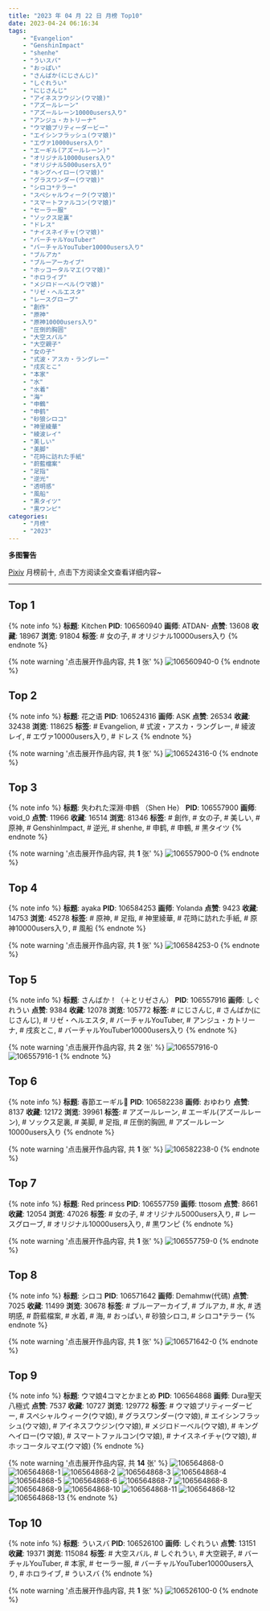 ```yaml
---
title: "2023 年 04 月 22 日 月榜 Top10"
date: 2023-04-24 06:16:34
tags:
    - "Evangelion"
    - "GenshinImpact"
    - "shenhe"
    - "ういスバ"
    - "おっぱい"
    - "さんばか(にじさんじ)"
    - "しぐれうい"
    - "にじさんじ"
    - "アイネスフウジン(ウマ娘)"
    - "アズールレーン"
    - "アズールレーン10000users入り"
    - "アンジュ・カトリーナ"
    - "ウマ娘プリティーダービー"
    - "エイシンフラッシュ(ウマ娘)"
    - "エヴァ10000users入り"
    - "エーギル(アズールレーン)"
    - "オリジナル10000users入り"
    - "オリジナル5000users入り"
    - "キングヘイロー(ウマ娘)"
    - "グラスワンダー(ウマ娘)"
    - "シロコ*テラー"
    - "スペシャルウィーク(ウマ娘)"
    - "スマートファルコン(ウマ娘)"
    - "セーラー服"
    - "ソックス足裏"
    - "ドレス"
    - "ナイスネイチャ(ウマ娘)"
    - "バーチャルYouTuber"
    - "バーチャルYouTuber10000users入り"
    - "ブルアカ"
    - "ブルーアーカイブ"
    - "ホッコータルマエ(ウマ娘)"
    - "ホロライブ"
    - "メジロドーベル(ウマ娘)"
    - "リゼ・ヘルエスタ"
    - "レースグローブ"
    - "創作"
    - "原神"
    - "原神10000users入り"
    - "圧倒的胸囲"
    - "大空スバル"
    - "大空親子"
    - "女の子"
    - "式波・アスカ・ラングレー"
    - "戌亥とこ"
    - "本家"
    - "水"
    - "水着"
    - "海"
    - "申鶴"
    - "申鹤"
    - "砂狼シロコ"
    - "神里綾華"
    - "綾波レイ"
    - "美しい"
    - "美脚"
    - "花時に訪れた手紙"
    - "蔚藍檔案"
    - "足指"
    - "逆光"
    - "透明感"
    - "風船"
    - "黒タイツ"
    - "黒ワンピ"
categories:
    - "月榜"
    - "2023"
---
```


<i class="fa fa-triangle-exclamation"></i>**多图警告**<i class="fa fa-triangle-exclamation"></i>

[Pixiv](https://www.pixiv.net/) 月榜前十, 点击下方阅读全文查看详细内容~

<!-- more -->

---

## Top 1

{% note info %}
**标题**: Kitchen
**PID**: 106560940 **画师**: ATDAN-
**点赞**: 13608 **收藏**: 18967 **浏览**: 91804
**标签**: # 女の子, # オリジナル10000users入り
{% endnote %}

{% note warning '点击展开作品内容, 共 **1** 张' %}
![106560940-0](https://i.pixiv.re/img-original/img/2023/03/26/01/47/08/106560940_p0.jpg)
{% endnote %}

## Top 2

{% note info %}
**标题**: 花之语
**PID**: 106524316 **画师**: ASK
**点赞**: 26534 **收藏**: 32438 **浏览**: 118625
**标签**: # Evangelion, # 式波・アスカ・ラングレー, # 綾波レイ, # エヴァ10000users入り, # ドレス
{% endnote %}

{% note warning '点击展开作品内容, 共 **1** 张' %}
![106524316-0](https://i.pixiv.re/img-original/img/2023/03/25/00/01/14/106524316_p0.png)
{% endnote %}

## Top 3

{% note info %}
**标题**: 失われた深淵·申鶴 （Shen He）
**PID**: 106557900 **画师**: void_0
**点赞**: 11966 **收藏**: 16514 **浏览**: 81346
**标签**: # 創作, # 女の子, # 美しい, # 原神, # GenshinImpact, # 逆光, # shenhe, # 申鹤, # 申鶴, # 黒タイツ
{% endnote %}

{% note warning '点击展开作品内容, 共 **1** 张' %}
![106557900-0](https://i.pixiv.re/img-original/img/2023/03/26/00/02/07/106557900_p0.jpg)
{% endnote %}

## Top 4

{% note info %}
**标题**: ayaka
**PID**: 106584253 **画师**: Yolanda
**点赞**: 9423 **收藏**: 14753 **浏览**: 45278
**标签**: # 原神, # 足指, # 神里綾華, # 花時に訪れた手紙, # 原神10000users入り, # 風船
{% endnote %}

{% note warning '点击展开作品内容, 共 **1** 张' %}
![106584253-0](https://i.pixiv.re/img-original/img/2023/03/26/20/11/10/106584253_p0.jpg)
{% endnote %}

## Top 5

{% note info %}
**标题**: さんばか！（＋とリゼさん）
**PID**: 106557916 **画师**: しぐれうい
**点赞**: 9384 **收藏**: 12078 **浏览**: 105772
**标签**: # にじさんじ, # さんばか(にじさんじ), # リゼ・ヘルエスタ, # バーチャルYouTuber, # アンジュ・カトリーナ, # 戌亥とこ, # バーチャルYouTuber10000users入り
{% endnote %}

{% note warning '点击展开作品内容, 共 **2** 张' %}
![106557916-0](https://i.pixiv.re/img-original/img/2023/03/26/00/02/19/106557916_p0.jpg)
![106557916-1](https://i.pixiv.re/img-original/img/2023/03/26/00/02/19/106557916_p1.jpg)
{% endnote %}

## Top 6

{% note info %}
**标题**: 春節エーギル🌸
**PID**: 106582238 **画师**: おゆわり
**点赞**: 8137 **收藏**: 12172 **浏览**: 39961
**标签**: # アズールレーン, # エーギル(アズールレーン), # ソックス足裏, # 美脚, # 足指, # 圧倒的胸囲, # アズールレーン10000users入り
{% endnote %}

{% note warning '点击展开作品内容, 共 **1** 张' %}
![106582238-0](https://i.pixiv.re/img-original/img/2023/03/26/19/11/18/106582238_p0.png)
{% endnote %}

## Top 7

{% note info %}
**标题**: Red princess
**PID**: 106557759 **画师**: ttosom
**点赞**: 8661 **收藏**: 12054 **浏览**: 47026
**标签**: # 女の子, # オリジナル5000users入り, # レースグローブ, # オリジナル10000users入り, # 黒ワンピ
{% endnote %}

{% note warning '点击展开作品内容, 共 **1** 张' %}
![106557759-0](https://i.pixiv.re/img-original/img/2023/03/26/00/00/55/106557759_p0.jpg)
{% endnote %}

## Top 8

{% note info %}
**标题**: シロコ
**PID**: 106571642 **画师**: Demahmw(代碼)
**点赞**: 7025 **收藏**: 11499 **浏览**: 30678
**标签**: # ブルーアーカイブ, # ブルアカ, # 水, # 透明感, # 蔚藍檔案, # 水着, # 海, # おっぱい, # 砂狼シロコ, # シロコ*テラー
{% endnote %}

{% note warning '点击展开作品内容, 共 **1** 张' %}
![106571642-0](https://i.pixiv.re/img-original/img/2023/03/26/12/36/12/106571642_p0.jpg)
{% endnote %}

## Top 9

{% note info %}
**标题**: ウマ娘4コマとかまとめ
**PID**: 106564868 **画师**: Dura聖天八極式
**点赞**: 7537 **收藏**: 10727 **浏览**: 129772
**标签**: # ウマ娘プリティーダービー, # スペシャルウィーク(ウマ娘), # グラスワンダー(ウマ娘), # エイシンフラッシュ(ウマ娘), # アイネスフウジン(ウマ娘), # メジロドーベル(ウマ娘), # キングヘイロー(ウマ娘), # スマートファルコン(ウマ娘), # ナイスネイチャ(ウマ娘), # ホッコータルマエ(ウマ娘)
{% endnote %}

{% note warning '点击展开作品内容, 共 **14** 张' %}
![106564868-0](https://i.pixiv.re/img-original/img/2023/03/26/05/39/43/106564868_p0.jpg)
![106564868-1](https://i.pixiv.re/img-original/img/2023/03/26/05/39/43/106564868_p1.jpg)
![106564868-2](https://i.pixiv.re/img-original/img/2023/03/26/05/39/43/106564868_p2.jpg)
![106564868-3](https://i.pixiv.re/img-original/img/2023/03/26/05/39/43/106564868_p3.jpg)
![106564868-4](https://i.pixiv.re/img-original/img/2023/03/26/05/39/43/106564868_p4.jpg)
![106564868-5](https://i.pixiv.re/img-original/img/2023/03/26/05/39/43/106564868_p5.jpg)
![106564868-6](https://i.pixiv.re/img-original/img/2023/03/26/05/39/43/106564868_p6.jpg)
![106564868-7](https://i.pixiv.re/img-original/img/2023/03/26/05/39/43/106564868_p7.jpg)
![106564868-8](https://i.pixiv.re/img-original/img/2023/03/26/05/39/43/106564868_p8.jpg)
![106564868-9](https://i.pixiv.re/img-original/img/2023/03/26/05/39/43/106564868_p9.jpg)
![106564868-10](https://i.pixiv.re/img-original/img/2023/03/26/05/39/43/106564868_p10.jpg)
![106564868-11](https://i.pixiv.re/img-original/img/2023/03/26/05/39/43/106564868_p11.jpg)
![106564868-12](https://i.pixiv.re/img-original/img/2023/03/26/05/39/43/106564868_p12.jpg)
![106564868-13](https://i.pixiv.re/img-original/img/2023/03/26/05/39/43/106564868_p13.jpg)
{% endnote %}

## Top 10

{% note info %}
**标题**: ういスバ
**PID**: 106526100 **画师**: しぐれうい
**点赞**: 13151 **收藏**: 19371 **浏览**: 115084
**标签**: # 大空スバル, # しぐれうい, # 大空親子, # バーチャルYouTuber, # 本家, # セーラー服, # バーチャルYouTuber10000users入り, # ホロライブ, # ういスバ
{% endnote %}

{% note warning '点击展开作品内容, 共 **1** 张' %}
![106526100-0](https://i.pixiv.re/img-original/img/2023/03/25/00/40/24/106526100_p0.jpg)
{% endnote %}
